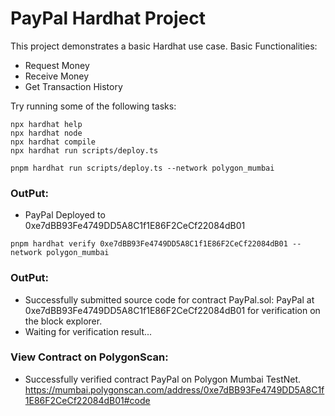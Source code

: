 # PayPal Hardhat Project

This project demonstrates a basic Hardhat use case. Basic Functionalities:

- Request Money
- Receive Money
- Get Transaction History

Try running some of the following tasks:

```shell
npx hardhat help
npx hardhat node
npx hardhat compile
npx hardhat run scripts/deploy.ts
```

```shell
pnpm hardhat run scripts/deploy.ts --network polygon_mumbai
```

### OutPut:

- PayPal Deployed to 0xe7dBB93Fe4749DD5A8C1f1E86F2CeCf22084dB01

```shell
pnpm hardhat verify 0xe7dBB93Fe4749DD5A8C1f1E86F2CeCf22084dB01 --network polygon_mumbai
```

### OutPut:

- Successfully submitted source code for contract PayPal.sol: PayPal at 0xe7dBB93Fe4749DD5A8C1f1E86F2CeCf22084dB01
  for verification on the block explorer.
- Waiting for verification result...

### View Contract on PolygonScan:

- Successfully verified contract PayPal on Polygon Mumbai TestNet.
  https://mumbai.polygonscan.com/address/0xe7dBB93Fe4749DD5A8C1f1E86F2CeCf22084dB01#code
